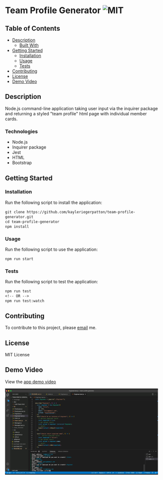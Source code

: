 # Team Profile Generator ![MIT](https://img.shields.io/static/v1?label=MIT&message=License&color=blueviolet)

## Table of Contents

- [Description](#description)
  - [Built With](#built-with)
- [Getting Started](#getting-started)
  - [Installation](#installation)
  - [Usage](#usage)
  - [Tests](#tests)
- [Contributing](#contributing)
- [License](#license)
- [Demo Video](#demo-video)

## Description

Node.js command-line application taking user input via the inquirer package and returning a styled "team profile" html page with individual member cards.

### Technologies

- Node.js
- Inquirer package
- Jest
- HTML
- Bootstrap

## Getting Started

### Installation

Run the following script to install the application:

```
git clone https://github.com/kayleriegerpatton/team-profile-generator.git
cd team-profile-generator
npm install
```

### Usage

Run the following script to use the application:

```
npm run start
```

### Tests

Run the following script to test the application:

```
npm run test
<!-- OR -->
npm run test:watch
```

## Contributing

To contribute to this project, please [email](mailto:kayle.patton22@gmail.com) me.

## License

MIT License

## Demo Video

View the [app demo video](https://drive.google.com/file/d/1cAm5uS1AbOoy8jIXAAhPEshkxHG2Q4zB/view?usp=sharing)

![command line runthrough of coded question prompts and resulting webpage](assets/gifs/TeamProfileGeneratorGif.gif)
